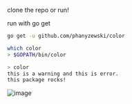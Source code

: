 clone the repo or run!

run with go get

```sh
go get -u github.com/phanyzewski/color

which color
> $GOPATH/bin/color

> color
this is a warning and this is error.
this package rocks!
```

![image](https://user-images.githubusercontent.com/413745/123491046-fda17f00-d5d2-11eb-952b-c763f4373b56.png)
